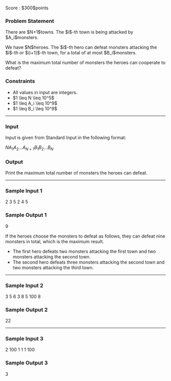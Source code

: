 
<div>

<span>

<span>

<p>
Score : $300$points
</p>

<div>

<section>

### **Problem Statement**

<p>
There are $N+1$towns. The $i$-th town is being attacked by $A_i$monsters.
</p>

<p>
We have $N$heroes. The $i$-th hero can defeat monsters attacking the $i$-th or $(i+1)$-th town, for a total of at most $B_i$monsters.
</p>

<p>
What is the maximum total number of monsters the heroes can cooperate to defeat?
</p>

</section>

</div>

<div>

<section>

### **Constraints**

<ul>

<li>
All values in input are integers.
</li>

<li>
$1 \leq N \leq 10^5$
</li>

<li>
$1 \leq A_i \leq 10^9$
</li>

<li>
$1 \leq B_i \leq 10^9$
</li>

</ul>

</section>

</div>

---

<div>

<div>

<section>

### **Input**

<p>
Input is given from Standard Input in the following format:
</p>

<div>

$N$$A_1$$A_2$$...$$A_{N+1}$$B_1$$B_2$$...$$B_N$
</div>

</section>

</div>

<div>

<section>

### **Output**

<p>
Print the maximum total number of monsters the heroes can defeat.
</p>

</section>

</div>

</div>

---

<div>

<section>

### **Sample Input 1**

<div>

2
3 5 2
4 5

</div>

</section>

</div>

<div>

<section>

### **Sample Output 1**

<div>

9

</div>

<p>
If the heroes choose the monsters to defeat as follows, they can defeat nine monsters in total, which is the maximum result.
</p>

<ul>

<li>
The first hero defeats two monsters attacking the first town and two monsters attacking the second town.
</li>

<li>
The second hero defeats three monsters attacking the second town and two monsters attacking the third town.
</li>

</ul>

</section>

</div>

---

<div>

<section>

### **Sample Input 2**

<div>

3
5 6 3 8
5 100 8

</div>

</section>

</div>

<div>

<section>

### **Sample Output 2**

<div>

22

</div>

</section>

</div>

---

<div>

<section>

### **Sample Input 3**

<div>

2
100 1 1
1 100

</div>

</section>

</div>

<div>

<section>

### **Sample Output 3**

<div>

3

</div>

</section>

</div>

</span>

</span>

</div>
